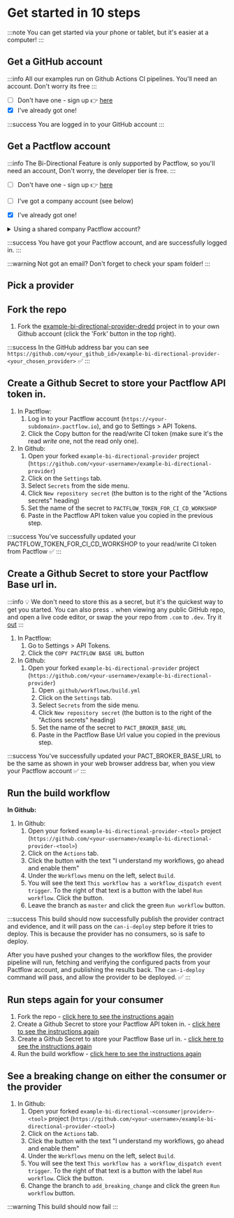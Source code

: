 # Get started in 10 steps

:::note
You can get started via your phone or tablet, but it's easier at a computer!
:::

## Get a GitHub account

:::info
All our examples run on Github Actions CI pipelines. You'll need an account. Don't worry its free
:::

- [ ] Don't have one - sign up 👉 [here](https://github.com/signup)
- [x] I've already got one!

:::success
You are logged in to your GitHub account
:::

## Get a Pactflow account

:::info
The Bi-Directional Feature is only supported by Pactflow, so you'll need an account, Don't worry, the developer tier is free.
:::

- [ ] Don't have one - sign up 👉 [here](https://pactflow.io/try-for-free) 
- [ ] I've got a company account (see below)
- [X] I've already got one!


<details>
  <summary>Using a shared company Pactflow account?</summary>

:::info
You can use a shared company Pactflow account, but it will make things a bit fiddly, as you'll need to change the identifiers of the various resources that get created so that they don't clash with those from other workshop participants. We've found from past experience running workshops that it's much simpler if everyone has their own account.
:::

</details>

:::success
You have got your Pactflow account, and are successfully logged in.
:::

:::warning
Not got an email? Don't forget to check your spam folder!
:::

## Pick a provider

## Fork the repo

1. Fork the [example-bi-directional-provider-dredd](https://github.com/pactflow/example-bi-directional-provider-dredd) project in to your own Github account (click the 'Fork' button in the top right).

:::success
In the GitHub address bar you can see `https://github.com/<your_github_id>/example-bi-directional-provider-<your_chosen_provider>` ✅
:::

## Create a Github Secret to store your Pactflow API token in.

   1. In Pactflow:
      1. Log in to your Pactflow account (`https://<your-subdomain>.pactflow.io`), and go to Settings > API Tokens.
      1. Click the Copy button for the read/write CI token (make sure it's the read _write_ one, not the read only one).
   1. In Github:
      1. Open your forked `example-bi-directional-provider` project (`https://github.com/<your-username>/example-bi-directional-provider`)
      1. Click on the `Settings` tab.
      1. Select `Secrets` from the side menu.
      1. Click `New repository secret` (the button is to the right of the "Actions secrets" heading)
      1. Set the name of the secret to `PACTFLOW_TOKEN_FOR_CI_CD_WORKSHOP`
      1. Paste in the Pactflow API token value you copied in the previous step.

:::success
You've successfully updated your PACTFLOW_TOKEN_FOR_CI_CD_WORKSHOP to your read/write CI token from Pactflow  ✅
:::
   
## Create a Github Secret to store your Pactflow Base url in.

:::info
💡 We don't need to store this as a secret, but it's the quickest way to get you started. You can also press `.` when viewing any public GitHub repo, and open a live code editor, or swap the your repo from `.com` to `.dev`. Try it [out](https://github.com/github/dev) 
:::

   1. In Pactflow:
      1. Go to Settings > API Tokens.
      1. Click the `COPY PACTFLOW BASE URL` button
   1. In Github:
      1. Open your forked `example-bi-directional-provider` project (`https://github.com/<your-username>/example-bi-directional-provider`)
         1. Open `.github/workflows/build.yml`
         2. Click on the `Settings` tab.
         3. Select `Secrets` from the side menu.
         4. Click `New repository secret` (the button is to the right of the "Actions secrets" heading)
         5. Set the name of the secret to `PACT_BROKER_BASE_URL`
         6. Paste in the Pactflow Base Url value you copied in the previous step.

:::success
You've successfully updated your PACT_BROKER_BASE_URL to be the same as shown in your web browser address bar, when you view your Pactflow account ✅
:::

## Run the build workflow

**In Github:**

   1. In Github:
      1. Open your forked `example-bi-directional-provider-<tool>` project (`https://github.com/<your-username>/example-bi-directional-provider-<tool>`)
      2. Click on the `Actions` tab.
      3. Click the button with the text "I understand my workflows, go ahead and enable them"
      4. Under the `Workflows` menu on the left, select `Build`.
      5. You will see the text `This workflow has a workflow_dispatch event trigger`. To the right of that text is a button with the label `Run workflow`. Click the button.
      6. Leave the branch as `master` and click the green `Run workflow` button.

:::success
This build should now successfully publish the provider contract and evidence, and it will pass on the `can-i-deploy` step before it tries to deploy. This is because the provider has no consumers, so is safe to deploy.

After you have pushed your changes to the workflow files, the provider pipeline will run, fetching and verifying the configured pacts from your Pactflow account, and publishing the results back. The `can-i-deploy` command will pass, and allow the provider to be deployed. ✅
:::

## Run steps again for your consumer

1. Fork the repo - [click here to see the instructions again](#fork-the-repo) 
2. Create a Github Secret to store your Pactflow API token in. - [click here to see the instructions again](#create-a-github-secret-to-store-your-pactflow-api-token-in) 
3. Create a Github Secret to store your Pactflow Base url in. - [click here to see the instructions again](#create-a-github-secret-to-store-your-pactflow-base-url-in) 
4. Run the build workflow - [click here to see the instructions again](#run-the-build-workflow) 




## See a breaking change on either the consumer or the provider

   1. In Github:
      1. Open your forked `example-bi-directional-<consumer|provider>-<tool>` project (`https://github.com/<your-username>/example-bi-directional-provider-<tool>`)
      2. Click on the `Actions` tab.
      3. Click the button with the text "I understand my workflows, go ahead and enable them"
      4. Under the `Workflows` menu on the left, select `Build`.
      5. You will see the text `This workflow has a workflow_dispatch event trigger`. To the right of that text is a button with the label `Run workflow`. Click the button.
      6. Change the branch to `add_breaking_change` and click the green `Run workflow` button.

:::warning
This build should now fail
:::
